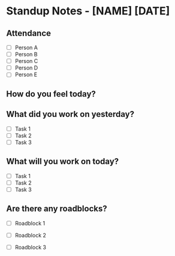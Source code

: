 # Standup Notes - [NAME]      [DATE]

## Attendance
- [ ] Person A
- [ ] Person B
- [ ] Person C
- [ ] Person D
- [ ] Person E

## How do you feel today?

## What did you work on yesterday?
- [ ] Task 1
- [ ] Task 2
- [ ] Task 3

## What will you work on today?
- [ ] Task 1
- [ ] Task 2
- [ ] Task 3

## Are there any roadblocks?
- [ ] Roadblock 1
- [ ] Roadblock 2
- [ ] Roadblock 3








